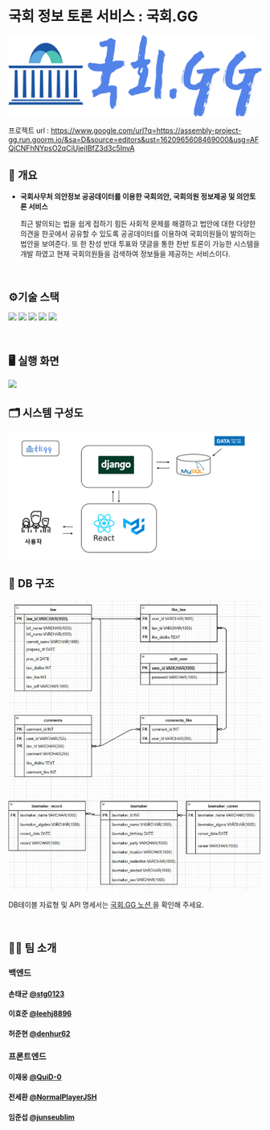 # 국회 정보 토론 서비스 : 국회.GG

<img src="./resources/logo.png"/>

<br>  

프로젝트 url : https://www.google.com/url?q=https://assembly-project-gg.run.goorm.io/&sa=D&source=editors&ust=1620965608469000&usg=AFQjCNFhNYpsO2qCiUjejIBfZ3d3c5InvA


## 📄 개요  

- **국회사무처 의안정보 공공데이터를 이용한 국회의안, 국회의원 정보제공 및 의안토론 서비스**

    최근 발의되는 법을 쉽게 접하기 힘든 사회적 문제를 해결하고 법안에 대한 다양한 의견을 한곳에서 공유할 수 있도록 공공데이터를 이용하여 국회의원들이 발의하는 법안을 보여준다. 또 한 찬성 반대 투표와 댓글을 통한 찬반 토론이 가능한 시스템을 개발 하였고   현재 국회의원들을 검색하여 정보들을 제공하는 서비스이다.

<br>  

## ⚙기술 스택  

<img src="https://img.shields.io/badge/materalUI-0081CB?style=flat-square&logo=Material-UI&logoColor=white" height="30px"/> <img src="https://img.shields.io/badge/React-61DAFB?style=flat-square&logo=React&logoColor=white" height="30px"/> <img src="https://img.shields.io/badge/Django-092E20?style=flat-square&logo=Django&logoColor=white" height="30px"/> <img src="https://img.shields.io/badge/Python-3766AB?style=flat-square&logo=Python&logoColor=white" height="30px"/> <img src="https://img.shields.io/badge/MySQL-4479A1?style=flat-square&logo=MySQL&logoColor=white" height="30px"/>


<br>

## 🖥 실행 화면  


<img src="./resources/hompage.gif"/>

<br>

## 🗂 시스템 구성도  


<img src="./resources/diagram.png"/>

<br>

## 📔 DB 구조  


<img src="./resources/erd.jpg" style="zoom:;" />


DB테이블 자료형 및 API 명세서는 [국회.GG 노션 ](https://www.notion.so/gg-95d771eb23cf4888894a4f8f23908c10) 을 확인해 주세요.


<br>  

## 🧑‍💻 팀 소개  

### 백엔드

#### 손태균 [@stg0123](https://github.com/stg0123)

#### 이효준 [@leehj8896](https://github.com/leehj8896)

#### 허준현 [@denhur62](https://github.com/denhur62)

### 프론트엔드

#### 이재웅 [@QuiD-0](https://github.com/QuiD-0)

#### 전세환 [@NormalPlayerJSH](https://github.com/NormalPlayerJSH)

#### 임준섭 [@junseublim](https://github.com/junseublim)
